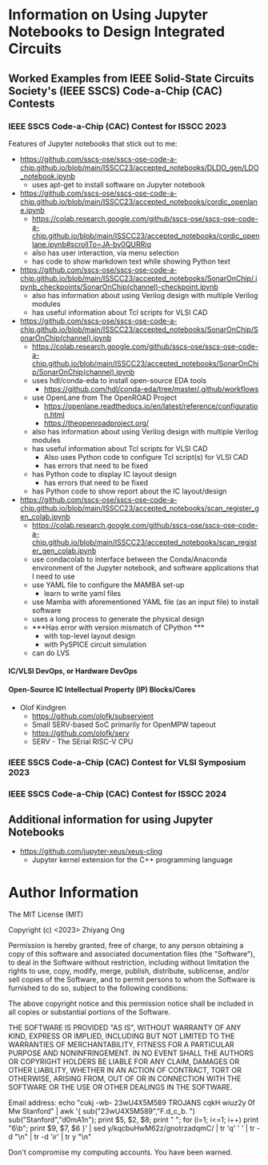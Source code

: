#	Information on Using Jupyter Notebooks to Design Integrated Circuits



##	Worked Examples from IEEE Solid-State Circuits Society's (IEEE SSCS) Code-a-Chip (CAC) Contests


###	IEEE SSCS Code-a-Chip (CAC) Contest for ISSCC 2023



Features of Jupyter notebooks that stick out to me:
+ https://github.com/sscs-ose/sscs-ose-code-a-chip.github.io/blob/main/ISSCC23/accepted_notebooks/DLDO_gen/LDO_notebook.ipynb
	- uses apt-get to install software on Jupyter notebook
+ https://github.com/sscs-ose/sscs-ose-code-a-chip.github.io/blob/main/ISSCC23/accepted_notebooks/cordic_openlane.ipynb
	- https://colab.research.google.com/github/sscs-ose/sscs-ose-code-a-chip.github.io/blob/main/ISSCC23/accepted_notebooks/cordic_openlane.ipynb#scrollTo=JA-bv0QURRjq
	- also has user interaction, via menu selection
	- has code to show markdown text while showing Python text
+ https://github.com/sscs-ose/sscs-ose-code-a-chip.github.io/blob/main/ISSCC23/accepted_notebooks/SonarOnChip/.ipynb_checkpoints/SonarOnChip(channel)-checkpoint.ipynb
	- also has information about using Verilog design with multiple Verilog modules
	- has useful information about Tcl scripts for VLSI CAD
+ https://github.com/sscs-ose/sscs-ose-code-a-chip.github.io/blob/main/ISSCC23/accepted_notebooks/SonarOnChip/SonarOnChip(channel).ipynb
	- https://colab.research.google.com/github/sscs-ose/sscs-ose-code-a-chip.github.io/blob/main/ISSCC23/accepted_notebooks/SonarOnChip/SonarOnChip(channel).ipynb
	- uses hdl/conda-eda to install open-source EDA tools
		* https://github.com/hdl/conda-eda/tree/master/.github/workflows
	- use OpenLane from The OpenROAD Project
		* https://openlane.readthedocs.io/en/latest/reference/configuration.html
		* https://theopenroadproject.org/
	- also has information about using Verilog design with multiple Verilog modules
	- has useful information about Tcl scripts for VLSI CAD
		* Also uses Python code to configure Tcl script(s) for VLSI CAD
		* has errors that need to be fixed
	- has Python code to display IC layout design
		* has errors that need to be fixed
	- has Python code to show report about the IC layout/design
+ https://github.com/sscs-ose/sscs-ose-code-a-chip.github.io/blob/main/ISSCC23/accepted_notebooks/scan_register_gen_colab.ipynb
	- https://colab.research.google.com/github/sscs-ose/sscs-ose-code-a-chip.github.io/blob/main/ISSCC23/accepted_notebooks/scan_register_gen_colab.ipynb
	- use condacolab to interface between the Conda/Anaconda environment of the Jupyter notebook, and software applications that I need to use
	- use YAML file to configure the MAMBA set-up
		* learn to write yaml files
	- use Mamba with aforementioned YAML file (as an input file) to install software
	- uses a long process to generate the physical design
	- ***Has error with version mismatch of CPython ***
		* with top-level layout design
		* with PySPICE circuit simulation
	- can do LVS



####	IC/VLSI DevOps, or Hardware DevOps




####	Open-Source IC Intellectual Property (IP) Blocks/Cores


+ Olof Kindgren
	- https://github.com/olofk/subservient
	- Small SERV-based SoC primarily for OpenMPW tapeout
	- https://github.com/olofk/serv
	- SERV - The SErial RISC-V CPU







###	IEEE SSCS Code-a-Chip (CAC) Contest for VLSI Symposium 2023





###	IEEE SSCS Code-a-Chip (CAC) Contest for ISSCC 2024










##	Additional information for using Jupyter Notebooks


+ https://github.com/jupyter-xeus/xeus-cling
	- Jupyter kernel extension for the C++ programming language










#	Author Information

The MIT License (MIT)

Copyright (c) <2023> Zhiyang Ong

Permission is hereby granted, free of charge, to any person obtaining a copy of this software and associated documentation files (the "Software"), to deal in the Software without restriction, including without limitation the rights to use, copy, modify, merge, publish, distribute, sublicense, and/or sell copies of the Software, and to permit persons to whom the Software is furnished to do so, subject to the following conditions:

The above copyright notice and this permission notice shall be included in all copies or substantial portions of the Software.

THE SOFTWARE IS PROVIDED "AS IS", WITHOUT WARRANTY OF ANY KIND, EXPRESS OR IMPLIED, INCLUDING BUT NOT LIMITED TO THE WARRANTIES OF MERCHANTABILITY, FITNESS FOR A PARTICULAR PURPOSE AND NONINFRINGEMENT. IN NO EVENT SHALL THE AUTHORS OR COPYRIGHT HOLDERS BE LIABLE FOR ANY CLAIM, DAMAGES OR OTHER LIABILITY, WHETHER IN AN ACTION OF CONTRACT, TORT OR OTHERWISE, ARISING FROM, OUT OF OR IN CONNECTION WITH THE SOFTWARE OR THE USE OR OTHER DEALINGS IN THE SOFTWARE.

Email address: echo "cukj -wb- 23wU4X5M589 TROJANS cqkH wiuz2y 0f Mw Stanford" | awk '{ sub("23wU4X5M589","F.d_c_b. ") sub("Stanford","d0mA1n"); print $5, $2, $8; print " "; for (i=1; i<=1; i++) print "6\b"; print $9, $7, $6 }' | sed y/kqcbuHwM62z/gnotrzadqmC/ | tr 'q' ' ' | tr -d "\n" | tr -d 'ir' | tr y "\n"

Don't compromise my computing accounts. You have been warned.
